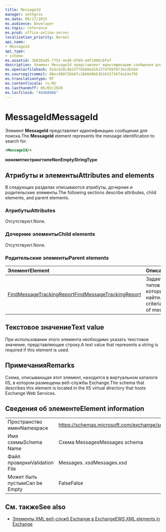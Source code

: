 ```yaml
---
title: MessageId
manager: sethgros
ms.date: 09/17/2015
ms.audience: Developer
ms.topic: reference
ms.prod: office-online-server
localization_priority: Normal
api_name:
- MessageId
api_type:
- schema
ms.assetid: 3b038ad5-7752-4ed8-9769-a9f1d86c8fef
description: Элемент MessageId представляет идентификацию сообщения для поиска.
ms.openlocfilehash: 014c028c9625ff6b80ed16137df097071bcdb584
ms.sourcegitcommit: 88ec988f2bb67c1866d06b361615f3674a24e795
ms.translationtype: MT
ms.contentlocale: ru-RU
ms.lasthandoff: 06/03/2020
ms.locfileid: "44468686"
---
```

# <a name="messageid"></a><span data-ttu-id="3b64f-103">MessageId</span><span class="sxs-lookup"><span data-stu-id="3b64f-103">MessageId</span></span>

<span data-ttu-id="3b64f-104">Элемент **MessageId** представляет идентификацию сообщения для поиска.</span><span class="sxs-lookup"><span data-stu-id="3b64f-104">The **MessageId** element represents the message identification to search for.</span></span> 
  
```XML
<MessageId/>
```

 <span data-ttu-id="3b64f-105">**нонемптистрингтипе**</span><span class="sxs-lookup"><span data-stu-id="3b64f-105">**NonEmptyStringType**</span></span>
## <a name="attributes-and-elements"></a><span data-ttu-id="3b64f-106">Атрибуты и элементы</span><span class="sxs-lookup"><span data-stu-id="3b64f-106">Attributes and elements</span></span>

<span data-ttu-id="3b64f-107">В следующих разделах описываются атрибуты, дочерние и родительские элементы.</span><span class="sxs-lookup"><span data-stu-id="3b64f-107">The following sections describe attributes, child elements, and parent elements.</span></span>
  
### <a name="attributes"></a><span data-ttu-id="3b64f-108">Атрибуты</span><span class="sxs-lookup"><span data-stu-id="3b64f-108">Attributes</span></span>

<span data-ttu-id="3b64f-109">Отсутствуют.</span><span class="sxs-lookup"><span data-stu-id="3b64f-109">None.</span></span>
  
### <a name="child-elements"></a><span data-ttu-id="3b64f-110">Дочерние элементы</span><span class="sxs-lookup"><span data-stu-id="3b64f-110">Child elements</span></span>

<span data-ttu-id="3b64f-111">Отсутствуют.</span><span class="sxs-lookup"><span data-stu-id="3b64f-111">None.</span></span>
  
### <a name="parent-elements"></a><span data-ttu-id="3b64f-112">Родительские элементы</span><span class="sxs-lookup"><span data-stu-id="3b64f-112">Parent elements</span></span>

|<span data-ttu-id="3b64f-113">**Элемент**</span><span class="sxs-lookup"><span data-stu-id="3b64f-113">**Element**</span></span>|<span data-ttu-id="3b64f-114">**Описание**</span><span class="sxs-lookup"><span data-stu-id="3b64f-114">**Description**</span></span>|
|:-----|:-----|
|[<span data-ttu-id="3b64f-115">FindMessageTrackingReport</span><span class="sxs-lookup"><span data-stu-id="3b64f-115">FindMessageTrackingReport</span></span>](findmessagetrackingreport.md) <br/> |<span data-ttu-id="3b64f-116">Задает условия для типов сообщений, которые требуется найти.</span><span class="sxs-lookup"><span data-stu-id="3b64f-116">Specifies criteria for the types of messages to find.</span></span>  <br/> |
   
## <a name="text-value"></a><span data-ttu-id="3b64f-117">Текстовое значение</span><span class="sxs-lookup"><span data-stu-id="3b64f-117">Text value</span></span>

<span data-ttu-id="3b64f-118">При использовании этого элемента необходимо указать текстовое значение, представляющее строку.</span><span class="sxs-lookup"><span data-stu-id="3b64f-118">A text value that represents a string is required if this element is used.</span></span>
  
## <a name="remarks"></a><span data-ttu-id="3b64f-119">Примечания</span><span class="sxs-lookup"><span data-stu-id="3b64f-119">Remarks</span></span>

<span data-ttu-id="3b64f-120">Схема, описывающая этот элемент, находится в виртуальном каталоге IIS, в котором размещены веб-службы Exchange.</span><span class="sxs-lookup"><span data-stu-id="3b64f-120">The schema that describes this element is located in the IIS virtual directory that hosts Exchange Web Services.</span></span>
  
## <a name="element-information"></a><span data-ttu-id="3b64f-121">Сведения об элементе</span><span class="sxs-lookup"><span data-stu-id="3b64f-121">Element information</span></span>

|||
|:-----|:-----|
|<span data-ttu-id="3b64f-122">Пространство имен</span><span class="sxs-lookup"><span data-stu-id="3b64f-122">Namespace</span></span>  <br/> |https://schemas.microsoft.com/exchange/services/2006/messages  <br/> |
|<span data-ttu-id="3b64f-123">Имя схемы</span><span class="sxs-lookup"><span data-stu-id="3b64f-123">Schema Name</span></span>  <br/> |<span data-ttu-id="3b64f-124">Схема Messages</span><span class="sxs-lookup"><span data-stu-id="3b64f-124">Messages schema</span></span>  <br/> |
|<span data-ttu-id="3b64f-125">Файл проверки</span><span class="sxs-lookup"><span data-stu-id="3b64f-125">Validation File</span></span>  <br/> |<span data-ttu-id="3b64f-126">Messages. xsd</span><span class="sxs-lookup"><span data-stu-id="3b64f-126">Messages.xsd</span></span>  <br/> |
|<span data-ttu-id="3b64f-127">Может быть пустым</span><span class="sxs-lookup"><span data-stu-id="3b64f-127">Can be Empty</span></span>  <br/> |<span data-ttu-id="3b64f-128">False</span><span class="sxs-lookup"><span data-stu-id="3b64f-128">False</span></span>  <br/> |
   
## <a name="see-also"></a><span data-ttu-id="3b64f-129">См. также</span><span class="sxs-lookup"><span data-stu-id="3b64f-129">See also</span></span>



- [<span data-ttu-id="3b64f-130">Элементы XML веб-служб Exchange в Exchange</span><span class="sxs-lookup"><span data-stu-id="3b64f-130">EWS XML elements in Exchange</span></span>](ews-xml-elements-in-exchange.md)

